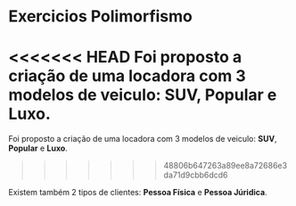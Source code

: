 # **Exercicios Polimorfismo**

<<<<<<< HEAD
Foi proposto a criação de uma locadora com 3 modelos de veiculo: **SUV**, **Popular** e **Luxo**. 
=======
Foi proposto a criação de uma locadora com 3 modelos de veiculo: **SUV**, **Popular** e **Luxo**.
>>>>>>> 48806b647263a89ee8a72686e3da71d9cbb6dcd6

Existem também 2 tipos de clientes: **Pessoa Física** e **Pessoa Júridica**.
    
